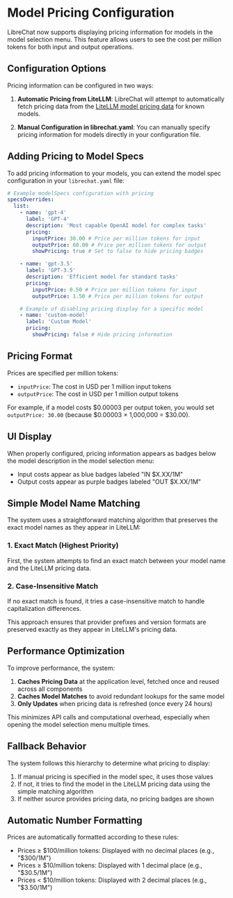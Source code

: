 # Model Pricing Configuration

LibreChat now supports displaying pricing information for models in the model selection menu. This feature allows users to see the cost per million tokens for both input and output operations.

## Configuration Options

Pricing information can be configured in two ways:

1. **Automatic Pricing from LiteLLM**: LibreChat will attempt to automatically fetch pricing data from the [LiteLLM model pricing data](https://github.com/BerriAI/litellm/blob/main/model_prices_and_context_window.json) for known models.

2. **Manual Configuration in librechat.yaml**: You can manually specify pricing information for models directly in your configuration file.

## Adding Pricing to Model Specs

To add pricing information to your models, you can extend the model spec configuration in your `librechat.yaml` file:

```yaml
# Example modelSpecs configuration with pricing
specsOverrides:
  list:
    - name: 'gpt-4'
      label: 'GPT-4'
      description: 'Most capable OpenAI model for complex tasks'
      pricing:
        inputPrice: 30.00 # Price per million tokens for input
        outputPrice: 60.00 # Price per million tokens for output
        showPricing: true # Set to false to hide pricing badges

    - name: 'gpt-3.5'
      label: 'GPT-3.5'
      description: 'Efficient model for standard tasks'
      pricing:
        inputPrice: 0.50 # Price per million tokens for input
        outputPrice: 1.50 # Price per million tokens for output

    # Example of disabling pricing display for a specific model
    - name: 'custom-model'
      label: 'Custom Model'
      pricing:
        showPricing: false # Hide pricing information
```

## Pricing Format

Prices are specified per million tokens:

- `inputPrice`: The cost in USD per 1 million input tokens
- `outputPrice`: The cost in USD per 1 million output tokens

For example, if a model costs $0.00003 per output token, you would set `outputPrice: 30.00` (because $0.00003 × 1,000,000 = $30.00).

## UI Display

When properly configured, pricing information appears as badges below the model description in the model selection menu:

- Input costs appear as blue badges labeled "IN $X.XX/1M"
- Output costs appear as purple badges labeled "OUT $X.XX/1M"

## Simple Model Name Matching

The system uses a straightforward matching algorithm that preserves the exact model names as they appear in LiteLLM:

### 1. Exact Match (Highest Priority)

First, the system attempts to find an exact match between your model name and the LiteLLM pricing data.

### 2. Case-Insensitive Match

If no exact match is found, it tries a case-insensitive match to handle capitalization differences.

This approach ensures that provider prefixes and version formats are preserved exactly as they appear in LiteLLM's pricing data.

## Performance Optimization

To improve performance, the system:

1. **Caches Pricing Data** at the application level, fetched once and reused across all components
2. **Caches Model Matches** to avoid redundant lookups for the same model
3. **Only Updates** when pricing data is refreshed (once every 24 hours)

This minimizes API calls and computational overhead, especially when opening the model selection menu multiple times.

## Fallback Behavior

The system follows this hierarchy to determine what pricing to display:

1. If manual pricing is specified in the model spec, it uses those values
2. If not, it tries to find the model in the LiteLLM pricing data using the simple matching algorithm
3. If neither source provides pricing data, no pricing badges are shown

## Automatic Number Formatting

Prices are automatically formatted according to these rules:

- Prices ≥ $100/million tokens: Displayed with no decimal places (e.g., "$300/1M")
- Prices ≥ $10/million tokens: Displayed with 1 decimal place (e.g., "$30.5/1M")
- Prices < $10/million tokens: Displayed with 2 decimal places (e.g., "$3.50/1M")
